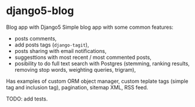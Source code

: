# django5-blog
Blog app with Django5
Simple blog app with some common features:

* posts comments,
* add posts tags (`django-tagit`),
* posts sharing with email notifications,
* suggesttions with most recent / most commented posts,
* posibility to do full text search with Postgres (stemming, ranking results, removing stop words, weighting queries, trigram),

Has examples of custom ORM object manager, custom teplate tags (simple tag and inclusion tag), pagination,
sitemap XML, RSS feed.

TODO: add tests.
